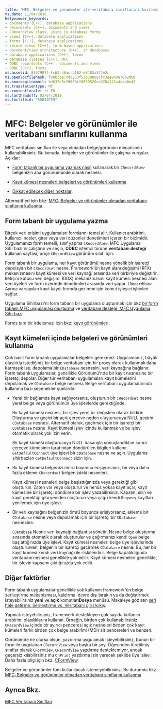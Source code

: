 ```yaml
---
title: 'MFC: Belgeler ve görünümler ile veritabanı sınıflarını kullanma'
ms.date: 11/04/2016
helpviewer_keywords:
- documents [C++], database applications
- recordsets [C++], documents and views
- CRecordView class, using in database forms
- views [C++], database applications
- forms [C++], database applications
- record views [C++], form-based applications
- document/view architecture [C++], in databases
- database applications [C++], forms
- database classes [C++], MFC
- ODBC recordsets [C++], documents and views
- ODBC [C++], forms
ms.assetid: 83979974-fc63-46ac-b162-e8403a572e2c
ms.openlocfilehash: f8bb3be7cdc253f53b50898cfc3ee840e70b2d68
ms.sourcegitcommit: bd637e9c39650cfd530520ea978a22fa4caa0e42
ms.translationtype: MT
ms.contentlocale: tr-TR
ms.lasthandoff: 02/07/2019
ms.locfileid: "55849759"
---
```

# <a name="mfc-using-database-classes-with-documents-and-views"></a>MFC: Belgeler ve görünümler ile veritabanı sınıflarını kullanma

MFC veritabanı sınıfları ile veya olmadan belge/görünüm mimarisinin kullanabilirsiniz. Bu konuda, belgeler ve görünümler ile çalışma vurgular. Açıklar:

- [Form tabanlı bir uygulama yazmak nasıl](#_core_writing_a_form.2d.based_application) kullanarak bir `CRecordView` belgenizin ana görünümünde olarak nesnesi.

- [Kayıt kümesi nesneleri belgeleri ve görünümleri kullanma](#_core_using_recordsets_in_documents_and_views).

- [Dikkat edilecek diğer noktalar](#_core_other_factors).

Alternatifleri için bkz: [MFC: Belgeler ve görünümler olmadan veritabanı sınıflarını kullanma](../data/mfc-using-database-classes-without-documents-and-views.md).

##  <a name="_core_writing_a_form.2d.based_application"></a> Form tabanlı bir uygulama yazma

Birçok veri erişimi uygulamaları formlarını temel alır. Kullanıcı arabirimi, kullanıcı inceler, girer veya veri düzenler denetimleri içeren bir biçimidir. Uygulamanızı form temelli, sınıf yapma `CRecordView`. MFC Uygulama Sihirbazı'nı çalıştırın ve seçin, **ODBC** istemci türüne **veritabanı desteği** kullanan sayfası, proje `CRecordView` görünüm sınıfı için.

Form tabanlı bir uygulama, her kayıt görünümü nesne yönelik bir işaretçi depolayan bir `CRecordset` nesne. Framework'ün kayıt alanı değişimi (RFX) mekanizmasını kayıt kümesi ve veri kaynağı arasında veri birbiriyle değiştirir. İletişim kutusu veri değişimi (DDX) mekanizmasını kayıt kümesi nesnesi alan veri üyeleri ve form üzerinde denetimleri arasında veri yapar. `CRecordView` Ayrıca varsayılan kayıt kaydı formda gezinme için komut işleyici işlevleri sağlar.

Uygulama Sihirbazı'nı form tabanlı bir uygulama oluşturmak için bkz [bir form tabanlı MFC uygulaması oluşturma](../mfc/reference/creating-a-forms-based-mfc-application.md) ve [veritabanı desteği, MFC Uygulama Sihirbazı](../mfc/reference/database-support-mfc-application-wizard.md).

Forms tam bir irdelemesi için bkz: [kayıt görünümleri](../data/record-views-mfc-data-access.md).

##  <a name="_core_using_recordsets_in_documents_and_views"></a> Kayıt kümeleri içinde belgeleri ve görünümleri kullanma

Çok basit form tabanlı uygulamalar belgeleri gerekmez. Uygulamanız, büyük olasılıkla istediğiniz bir belge veritabanı için bir proxy olarak kullanmak daha karmaşık ise, depolama bir `CDatabase` nesnesini, veri kaynağına bağlanır. Form tabanlı uygulamalar, genellikle Görünümü'nde bir kayıt nesnesine bir işaretçi depolar. Diğer tür veritabanı uygulamaları kayıt kümelerini depolamak ve `CDatabase` belge nesnesi. Belge veritabanı uygulamalarında kullanma bazı seçenekler şunlardır:

- Yerel bir bağlamda kayıt sağlıyorsanız, oluşturun bir `CRecordset` nesne yerel belge veya görünümün üye işlevlerde gerektiğinde.

   Bir kayıt kümesi nesnesi, bir işlev yerel bir değişken olarak bildirin. Oluşturma ve geçici bir açık çerçeve neden oluşturucuya NULL geçirin `CDatabase` nesnesi. Alternatif olarak, geçirmek için bir işaretçi bir `CDatabase` nesne. Kayıt kümesi işlev içinde kullanmak ve bu işlev otomatik olarak yok izin verin.

   Bir kayıt kümesi oluşturucuya NULL başarıyla sonuçlandıktan sonra çerçeve kümesinin tarafından döndürülen bilgileri kullanır. `GetDefaultConnect` üye işlevi bir `CDatabase` nesne ve açın. Uygulama sihirbazları `GetDefaultConnect` sizin için.

- Bir kayıt kümesi belgenizi ömrü boyunca erişiyorsanız, bir veya daha fazla ekleme `CRecordset` belgenizdeki nesneleri.

   Kayıt kümesi nesneleri belge başlattığınızda veya gerektiği gibi oluşturun. Zaten var veya oluşturur ve henüz yoksa kayıt açar, kayıt kümesine bir işaretçi döndüren bir işlev yazabilirsiniz. Kapatın, silin ve kayıt gerektiği gibi yeniden oluşturun veya çağrı kendi `Requery` kayıtları yenilemek için üye işlevi.

- Bir veri kaynağını belgenizin ömrü boyunca erişiyorsanız, ekleme bir `CDatabase` nesne veya depolamak için bir işaretçi bir `CDatabase` nesnesine.

   `CDatabase` Nesne veri kaynağı bağlantısı yönetir. Nesne belge oluşturma sırasında otomatik olarak oluşturulur ve çağırmanızı kendi `Open` belge başlattığınızda üye işlevi. Kayıt kümesi nesneleri belge üye işlevlerinde oluştururken, belgenin bir işaretçi geçirmek `CDatabase` nesne. Bu, her bir kayıt kümesi kendi veri kaynağı ile ilişkilendirir. Belge kapatıldığında veritabanı nesnesi genellikle yok edilir. Kayıt kümesi nesneleri genellikle, bir işlevin kapsamı çıktığınızda yok edilir.

##  <a name="_core_other_factors"></a> Diğer faktörler

Form tabanlı uygulamalar genellikle yok kullanım framework'ün belge serileştirme mekanizması, kaldırma, devre dışı bırakın ya da değiştirmek isteyebilirsiniz **yeni** ve **açık** komutları**Dosya** menüsü. Makaleye göz atın [seri hale getirme: Serileştirme vs. Veritabanı giriş/çıkış](../mfc/serialization-serialization-vs-database-input-output.md).

Yapmak isteyebilirsiniz, framework destekleyen çok sayıda kullanıcı arabirimi olasılıklarını kullanın. Örneğin, birden çok kullanabilirsiniz `CRecordView` içinde bir ayırıcı penceresi açık nesneleri birden çok kayıt kümeleri farklı birden çok belge arabirimi (MDI) alt pencereleri ve benzeri.

Görünümde ne olursa olsun, yazdırma uygulamak isteyebilirsiniz, bunun bir form ile uygulanan `CRecordView` veya başka bir şey. Öğesinden türetilmiş sınıflar olarak `CFormView`, `CRecordView` yazdırma desteklemiyor, ancak geçersiz kılabilirsiniz mu `OnPrint` yazdırma izin verecek şekilde üye işlevi. Daha fazla bilgi için bkz. [CFormView](../mfc/reference/cformview-class.md).

Belgeler ve görünümler tüm kullanılacak istemeyebilirsiniz. Bu durumda bkz [MFC: Belgeler ve görünümler olmadan veritabanı sınıflarını kullanma](../data/mfc-using-database-classes-without-documents-and-views.md).

## <a name="see-also"></a>Ayrıca Bkz.

[MFC Veritabanı Sınıfları](../data/mfc-database-classes-odbc-and-dao.md)
